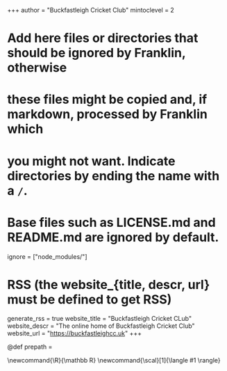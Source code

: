 <!--
Add here global page variables to use throughout your website.
-->
+++
author = "Buckfastleigh Cricket Club"
mintoclevel = 2

# Add here files or directories that should be ignored by Franklin, otherwise
# these files might be copied and, if markdown, processed by Franklin which
# you might not want. Indicate directories by ending the name with a `/`.
# Base files such as LICENSE.md and README.md are ignored by default.
ignore = ["node_modules/"]

# RSS (the website_{title, descr, url} must be defined to get RSS)
generate_rss = true
website_title = "Buckfastleigh Cricket CLub"
website_descr = "The online home of Buckfastleigh Cricket Club"
website_url   = "https://buckfastleighcc.uk"
+++

@def prepath =

<!--
Add here global latex commands to use throughout your pages.
-->
\newcommand{\R}{\mathbb R}
\newcommand{\scal}[1]{\langle #1 \rangle}
